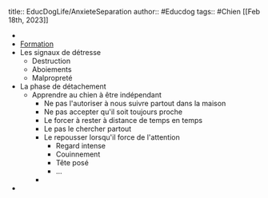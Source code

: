 title:: EducDogLife/AnxieteSeparation
author:: #Educdog 
tags:: #Chien 
[[Feb 18th, 2023]]

-
- [Formation](https://educ-dog.mykajabi.com/products/educ-dog-life-v2-avec-bonus-par-abonnement/categories/2151459087)
- Les signaux de détresse
	- Destruction
	- Aboiements
	- Malpropreté
- La phase de détachement
	- Apprendre au chien à être indépendant
		- Ne pas l'autoriser à nous suivre partout dans la maison
		- Ne pas accepter qu'il soit toujours proche
		- Le forcer à rester à distance de temps en temps
		- Le pas le chercher partout
		- Le repousser lorsqu'il force de l'attention
			- Regard intense
			- Couinnement
			- Tête posé
			- ...
		-
-